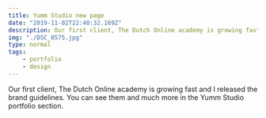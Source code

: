 ```yaml
---
title: Yumm Studio new page
date: "2019-11-02T22:40:32.169Z"
description: Our first client, The Dutch Online academy is growing fast and I released the brand guidelines. You can see them and much more in the Yumm Studio portfolio section.
img: "./DSC_0575.jpg"
type: normal
tags:
    - portfolio
    - design
---
```


Our first client, The Dutch Online academy is growing fast and I released the brand guidelines. You can see them and much more in the Yumm Studio portfolio section.


